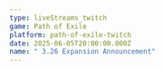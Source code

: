```yaml
---
type: liveStreams_twitch
game: Path of Exile
platform: path-of-exile-twitch
date: 2025-06-05T20:00:00.000Z
name: " 3.26 Expansion Announcement"
---
```

